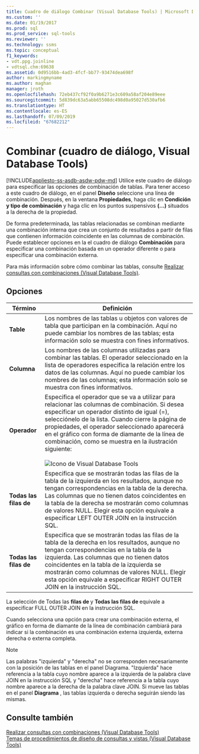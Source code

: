 ```yaml
---
title: Cuadro de diálogo Combinar (Visual Database Tools) | Microsoft Docs
ms.custom: ''
ms.date: 01/19/2017
ms.prod: sql
ms.prod_service: sql-tools
ms.reviewer: ''
ms.technology: ssms
ms.topic: conceptual
f1_keywords:
- vdt.ppg.joinline
- vdtsql.chm:69638
ms.assetid: 0d9516bb-4ad3-4fcf-bb77-93474dea698f
author: markingmyname
ms.author: maghan
manager: jroth
ms.openlocfilehash: 72eb437cf92f0a9b6271e3c609a58af204e89eee
ms.sourcegitcommit: 5d839dc63a5abb65508dc498d0a95027d530afb6
ms.translationtype: HT
ms.contentlocale: es-ES
ms.lasthandoff: 07/09/2019
ms.locfileid: "67682212"
---
```

# <a name="join-dialog-box-visual-database-tools"></a>Combinar (cuadro de diálogo, Visual Database Tools)
[!INCLUDE[appliesto-ss-asdb-asdw-pdw-md](../../includes/appliesto-ss-asdb-asdw-pdw-md.md)]
Utilice este cuadro de diálogo para especificar las opciones de combinación de tablas. Para tener acceso a este cuadro de diálogo, en el panel **Diseño** seleccione una línea de combinación. Después, en la ventana **Propiedades**, haga clic en **Condición y tipo de combinación** y haga clic en los puntos suspensivos **(...)** situados a la derecha de la propiedad.  
  
De forma predeterminada, las tablas relacionadas se combinan mediante una combinación interna que crea un conjunto de resultados a partir de filas que contienen información coincidente en las columnas de combinación. Puede establecer opciones en la el cuadro de diálogo **Combinación** para especificar una combinación basada en un operador diferente o para especificar una combinación externa.  
  
Para más información sobre cómo combinar las tablas, consulte [Realizar consultas con combinaciones &#40;Visual Database Tools&#41;](../../ssms/visual-db-tools/query-with-joins-visual-database-tools.md).  
  
## <a name="options"></a>Opciones  
  
|**Término**|**Definición**|  
|------------|------------------|  
|**Table**|Los nombres de las tablas u objetos con valores de tabla que participan en la combinación. Aquí no puede cambiar los nombres de las tablas; esta información solo se muestra con fines informativos.|  
|**Columna**|Los nombres de las columnas utilizadas para combinar las tablas. El operador seleccionado en la lista de operadores especifica la relación entre los datos de las columnas. Aquí no puede cambiar los nombres de las columnas; esta información solo se muestra con fines informativos.|  
|**Operador**|Especifica el operador que se va a utilizar para relacionar las columnas de combinación. Si desea especificar un operador distinto de igual (=), selecciónelo de la lista. Cuando cierre la página de propiedades, el operador seleccionado aparecerá en el gráfico con forma de diamante de la línea de combinación, como se muestra en la ilustración siguiente:<br /><br />![Icono de Visual Database Tools](../../ssms/visual-db-tools/media/dv3wbii.gif "Icono de Visual Database Tools")|  
|**Todas las filas de <table1>**|Especifica que se mostrarán todas las filas de la tabla de la izquierda en los resultados, aunque no tengan correspondencias en la tabla de la derecha. Las columnas que no tienen datos coincidentes en la tabla de la derecha se mostrarán como columnas de valores NULL. Elegir esta opción equivale a especificar LEFT OUTER JOIN en la instrucción SQL.|  
|**Todas las filas de <table2>**|Especifica que se mostrarán todas las filas de la tabla de la derecha en los resultados, aunque no tengan correspondencias en la tabla de la izquierda. Las columnas que no tienen datos coincidentes en la tabla de la izquierda se mostrarán como columnas de valores NULL. Elegir esta opción equivale a especificar RIGHT OUTER JOIN en la instrucción SQL.|  
  
La selección de Todas las **filas de <table1>** y **Todas las filas de <table2>** equivale a especificar FULL OUTER JOIN en la instrucción SQL.  
  
Cuando selecciona una opción para crear una combinación externa, el gráfico en forma de diamante de la línea de combinación cambiará para indicar si la combinación es una combinación externa izquierda, externa derecha o externa completa.  
  
> [!NOTE]  
> Las palabras "izquierda" y "derecha" no se corresponden necesariamente con la posición de las tablas en el panel Diagrama. "Izquierda" hace referencia a la tabla cuyo nombre aparece a la izquierda de la palabra clave JOIN en la instrucción SQL y "derecha" hace referencia a la tabla cuyo nombre aparece a la derecha de la palabra clave JOIN. Si mueve las tablas en el panel **Diagrama** , las tablas izquierda o derecha seguirán siendo las mismas.  
  
## <a name="see-also"></a>Consulte también  
[Realizar consultas con combinaciones &#40;Visual Database Tools&#41;](../../ssms/visual-db-tools/query-with-joins-visual-database-tools.md)  
[Temas de procedimientos de diseño de consultas y vistas &#40;Visual Database Tools&#41;](../../ssms/visual-db-tools/design-queries-and-views-how-to-topics-visual-database-tools.md)  
  
